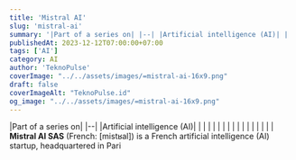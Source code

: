 ```yaml
---
title: 'Mistral AI'
slug: 'mistral-ai'
summary: '|Part of a series on| |--| |Artificial intelligence (AI)| | | | | | | | | | | | | | | | | **Mistral AI SAS** (French: [mistʁal]) is a French artificial intelligence (AI) startup, headquartered in Pari'
publishedAt: 2023-12-12T07:00:00+07:00
tags: ['AI']
category: AI
author: 'TeknoPulse'
coverImage: "../../assets/images/=mistral-ai-16x9.png"
draft: false
coverImageAlt: "TeknoPulse.id"
og_image: "../../assets/images/=mistral-ai-16x9.png"
---
```


|Part of a series on| |--| |Artificial intelligence (AI)| | | | | | | | | | | | | | | | | **Mistral AI SAS** (French: [mistʁal]) is a French artificial intelligence (AI) startup, headquartered in Pari
